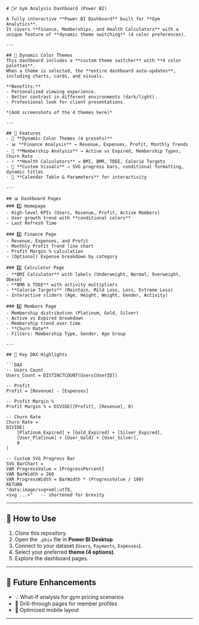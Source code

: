 ````
# 🏋️‍♂️ Gym Analysis Dashboard (Power BI)

A fully interactive **Power BI Dashboard** built for **Gym Analytics**.  
It covers **Finance, Memberships, and Health Calculators** with a unique feature of **dynamic theme switching** (4 color preferences).  

---

## 🎨 Dynamic Color Themes
This dashboard includes a **custom theme switcher** with **4 color palettes**.  
When a theme is selected, the **entire dashboard auto-updates**, including charts, cards, and visuals.  

**Benefits:**
- Personalized viewing experience.  
- Better contrast in different environments (dark/light).  
- Professional look for client presentations.  

*(Add screenshots of the 4 themes here)*  

---

## 📑 Features
- 🔄 **Dynamic Color Themes (4 presets)**  
- 📊 **Finance Analysis** → Revenue, Expenses, Profit, Monthly Trends  
- 🧍 **Membership Analysis** → Active vs Expired, Membership Types, Churn Rate  
- ⚡ **Health Calculators** → BMI, BMR, TDEE, Calorie Targets  
- 🎨 **Custom Visuals** → SVG progress bars, conditional formatting, dynamic titles  
- 📅 **Calendar Table & Parameters** for interactivity  

---

## 📊 Dashboard Pages
### 1️⃣ Homepage
- High-level KPIs (Users, Revenue, Profit, Active Members)  
- User growth trend with **conditional colors**  
- Last Refresh Time  

### 2️⃣ Finance Page
- Revenue, Expenses, and Profit  
- Monthly Profit Trend line chart  
- Profit Margin % calculation  
- (Optional) Expense breakdown by category  

### 3️⃣ Calculator Page
- **BMI Calculator** with labels (Underweight, Normal, Overweight, Obese)  
- **BMR & TDEE** with activity multipliers  
- **Calorie Targets** (Maintain, Mild Loss, Loss, Extreme Loss)  
- Interactive sliders (Age, Height, Weight, Gender, Activity)  

### 4️⃣ Members Page
- Membership distribution (Platinum, Gold, Silver)  
- Active vs Expired breakdown  
- Membership trend over time  
- **Churn Rate**  
- Filters: Membership Type, Gender, Age Group  

---

## 🧮 Key DAX Highlights

```DAX
-- Users Count
Users_Count = DISTINCTCOUNT(Users[UserID])

-- Profit
Profit = [Revenue] - [Expenses]

-- Profit Margin %
Profit Margin % = DIVIDE([Profit], [Revenue], 0)

-- Churn Rate
Churn Rate =
DIVIDE(
    [Platinum_Expired] + [Gold_Expired] + [Silver_Expired],
    [User_Platinum] + [User_Gold] + [User_Silver],
    0
)

-- Custom SVG Progress Bar
SVG_BarChart =
VAR ProgressValue = [ProgressPercent]
VAR BarWidth = 260
VAR ProgressWidth = BarWidth * (ProgressValue / 100)
RETURN
"data:image/svg+xml;utf8,
<svg ...>"   -- shortened for brevity
````

---

## 🚀 How to Use

1. Clone this repository.
2. Open the `.pbix` file in **Power BI Desktop**.
3. Connect to your dataset (`Users`, `Payments`, `Expenses`).
4. Select your preferred **theme (4 options)**.
5. Explore the dashboard pages.

---

## 📌 Future Enhancements

* 💡 What-If analysis for gym pricing scenarios
* 🔎 Drill-through pages for member profiles
* 📱 Optimized mobile layout

---


